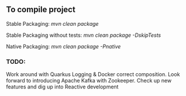 To compile project
-----------------
Stable Packaging: *mvn clean package*

Stable Packaging without tests: *mvn clean package -DskipTests*

Native Packaging: *mvn clean package -Pnative*

### TODO:
Work around with Quarkus Logging & Docker correct composition.
Look forward to introducing Apache Kafka with Zookeeper.
Check up new features and dig up into Reactive development

